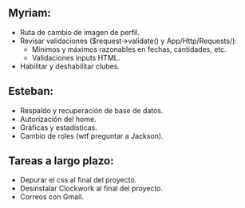 ## Myriam:
  
- Ruta de cambio de imagen de perfil.
- Revisar validaciones ($request->validate() y App/Http/Requests/):
  * Mínimos y máximos razonables en fechas, cantidades, etc.
  - Validaciones inputs HTML.
- Habilitar y deshabilitar clubes.

## Esteban:

- Respaldo y recuperación de base de datos.
- Autorización del home.
- Gráficas y estadísticas.
- Cambio de roles (wtf preguntar a Jackson).

## Tareas a largo plazo:

- Depurar el css al final del proyecto.
- Desinstalar Clockwork al final del proyecto.
- Correos con Gmail.

